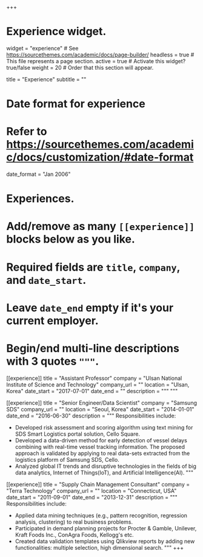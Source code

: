 +++
# Experience widget.
widget = "experience"  # See https://sourcethemes.com/academic/docs/page-builder/
headless = true  # This file represents a page section.
active = true  # Activate this widget? true/false
weight = 20  # Order that this section will appear.



title = "Experience"
subtitle = ""

# Date format for experience
#   Refer to https://sourcethemes.com/academic/docs/customization/#date-format
date_format = "Jan 2006"

# Experiences.
#   Add/remove as many `[[experience]]` blocks below as you like.
#   Required fields are `title`, `company`, and `date_start`.
#   Leave `date_end` empty if it's your current employer.
#   Begin/end multi-line descriptions with 3 quotes `"""`.


[[experience]]
  title = "Assistant Professor"
  company = "Ulsan National Institute of Science and Technology"
  company_url = ""
  location = "Ulsan, Korea"
  date_start = "2017-07-01"
  date_end = ""
  description = """ """
  
  
[[experience]]
  title = "Senior Engineer/Data Scientist"
  company = "Samsung SDS"
  company_url = ""
  location = "Seoul, Korea"
  date_start = "2014-01-01"
  date_end = "2016-06-30"
  description = """
  Responsibilities include:
  
  * Developed risk assessment and scoring algorithm using text mining for SDS Smart Logistics portal solution, Cello Square.
  * Developed a data-driven method for early detection of vessel delays combining with real-time vessel tracking information. The proposed approach is validated by applying to real data-sets extracted from the logistics platform of Samsung SDS, Cello.
  * Analyzed global IT trends and disruptive technologies in the fields of big data analytics, Internet of Things(IoT), and Artificial Intelligence(AI).
  """

[[experience]]
  title = "Supply Chain Management Consultant"
  company = "Terra Technology"
  company_url = ""
  location = "Connecticut, USA"
  date_start = "2011-09-01"
  date_end = "2013-12-31"
  description = """
  Responsibilities include:
  
  * Applied data mining techniques (e.g., pattern recognition, regression analysis, clustering) to real business problems.
  * Participated in demand planning projects for Procter & Gamble, Unilever, Kraft Foods Inc., ConAgra Foods, Kellogg's etc.
  * Created data validation templates using Qlikview reports by adding new functionalities: multiple selection, high dimensional search.
  """
+++
